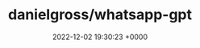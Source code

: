 ---
title: "danielgross/whatsapp-gpt"
link: "https://github.com/danielgross/whatsapp-gpt"
date: "2022-12-02 19:30:23 +0000"
---
